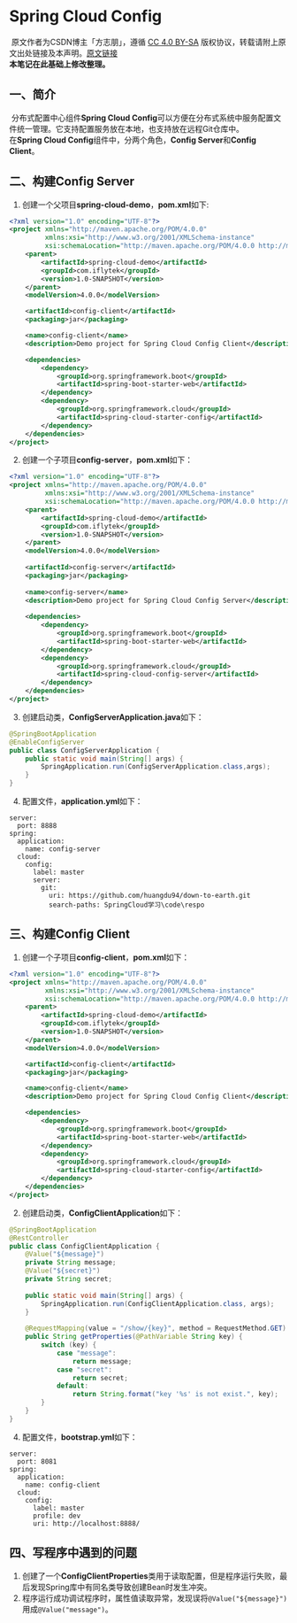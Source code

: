 # Spring Cloud Config
​		原文作者为CSDN博主「方志朋」，遵循 [CC 4.0 BY-SA](https://creativecommons.org/licenses/by-sa/4.0/) 版权协议，转载请附上原文出处链接及本声明。[原文链接](https://blog.csdn.net/forezp/article/details/81041028)  
​		**本笔记在此基础上修改整理。**

## 一、简介
​		分布式配置中心组件**Spring Cloud Config**可以方便在分布式系统中服务配置文件统一管理。它支持配置服务放在本地，也支持放在远程Git仓库中。  
​		在**Spring Cloud Config**组件中，分两个角色，**Config Server**和**Config Client**。

## 二、构建Config Server
1. 创建一个父项目**spring-cloud-demo**，**pom.xml**如下:
```XML
<?xml version="1.0" encoding="UTF-8"?>
<project xmlns="http://maven.apache.org/POM/4.0.0"
         xmlns:xsi="http://www.w3.org/2001/XMLSchema-instance"
         xsi:schemaLocation="http://maven.apache.org/POM/4.0.0 http://maven.apache.org/xsd/maven-4.0.0.xsd">
    <parent>
        <artifactId>spring-cloud-demo</artifactId>
        <groupId>com.iflytek</groupId>
        <version>1.0-SNAPSHOT</version>
    </parent>
    <modelVersion>4.0.0</modelVersion>

    <artifactId>config-client</artifactId>
    <packaging>jar</packaging>

    <name>config-client</name>
    <description>Demo project for Spring Cloud Config Client</description>

    <dependencies>
        <dependency>
            <groupId>org.springframework.boot</groupId>
            <artifactId>spring-boot-starter-web</artifactId>
        </dependency>
        <dependency>
            <groupId>org.springframework.cloud</groupId>
            <artifactId>spring-cloud-starter-config</artifactId>
        </dependency>
    </dependencies>
</project>
```
2. 创建一个子项目**config-server**，**pom.xml**如下：
```XML
<?xml version="1.0" encoding="UTF-8"?>
<project xmlns="http://maven.apache.org/POM/4.0.0"
         xmlns:xsi="http://www.w3.org/2001/XMLSchema-instance"
         xsi:schemaLocation="http://maven.apache.org/POM/4.0.0 http://maven.apache.org/xsd/maven-4.0.0.xsd">
    <parent>
        <artifactId>spring-cloud-demo</artifactId>
        <groupId>com.iflytek</groupId>
        <version>1.0-SNAPSHOT</version>
    </parent>
    <modelVersion>4.0.0</modelVersion>
   
    <artifactId>config-server</artifactId>
    <packaging>jar</packaging>
   
    <name>config-server</name>
    <description>Demo project for Spring Cloud Config Server</description>
   
    <dependencies>
        <dependency>
            <groupId>org.springframework.boot</groupId>
            <artifactId>spring-boot-starter-web</artifactId>
        </dependency>
        <dependency>
            <groupId>org.springframework.cloud</groupId>
            <artifactId>spring-cloud-config-server</artifactId>
        </dependency>
    </dependencies>
</project>
```
3.  创建启动类，**ConfigServerApplication.java**如下：
```JAVA
@SpringBootApplication
@EnableConfigServer
public class ConfigServerApplication {
    public static void main(String[] args) {
        SpringApplication.run(ConfigServerApplication.class,args);
    }
}
```
4. 配置文件，**application.yml**如下：
```YML
server:
  port: 8888
spring:
  application:
    name: config-server
  cloud:
    config:
      label: master
      server:
        git:
          uri: https://github.com/huangdu94/down-to-earth.git
          search-paths: SpringCloud学习\code\respo
```
## 三、构建Config Client
1. 创建一个子项目**config-client**，**pom.xml**如下：
```XML
<?xml version="1.0" encoding="UTF-8"?>
<project xmlns="http://maven.apache.org/POM/4.0.0"
         xmlns:xsi="http://www.w3.org/2001/XMLSchema-instance"
         xsi:schemaLocation="http://maven.apache.org/POM/4.0.0 http://maven.apache.org/xsd/maven-4.0.0.xsd">
    <parent>
        <artifactId>spring-cloud-demo</artifactId>
        <groupId>com.iflytek</groupId>
        <version>1.0-SNAPSHOT</version>
    </parent>
    <modelVersion>4.0.0</modelVersion>

    <artifactId>config-client</artifactId>
    <packaging>jar</packaging>

    <name>config-client</name>
    <description>Demo project for Spring Cloud Config Client</description>

    <dependencies>
        <dependency>
            <groupId>org.springframework.boot</groupId>
            <artifactId>spring-boot-starter-web</artifactId>
        </dependency>
        <dependency>
            <groupId>org.springframework.cloud</groupId>
            <artifactId>spring-cloud-starter-config</artifactId>
        </dependency>
    </dependencies>
</project>
```
2.  创建启动类，**ConfigClientApplication**如下：
```JAVA
@SpringBootApplication
@RestController
public class ConfigClientApplication {
    @Value("${message}")
    private String message;
    @Value("${secret}")
    private String secret;
    
    public static void main(String[] args) {
        SpringApplication.run(ConfigClientApplication.class, args);
    }
    
    @RequestMapping(value = "/show/{key}", method = RequestMethod.GET)
    public String getProperties(@PathVariable String key) {
        switch (key) {
            case "message":
                return message;
            case "secret":
                return secret;
            default:
                return String.format("key '%s' is not exist.", key);
        }
    }
}
```
4. 配置文件，**bootstrap.yml**如下：
```YML
server:
  port: 8081
spring:
  application:
    name: config-client
  cloud:
    config:
      label: master
      profile: dev
      uri: http://localhost:8888/
```
## 四、写程序中遇到的问题
1. 创建了一个**ConfigClientProperties**类用于读取配置，但是程序运行失败，最后发现Spring库中有同名类导致创建Bean时发生冲突。
2. 程序运行成功调试程序时，属性值读取异常，发现误将`@Value("${message}")`用成`@Value("message")`。

